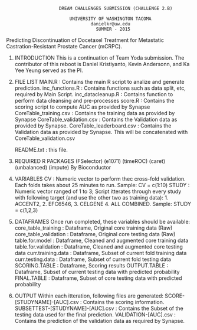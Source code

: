                     	DREAM CHALLENGES SUBMISSION (CHALLENGE 2.B)

                      		UNIVERSITY OF WASHINGTON TACOMA
                                	danielkr@uw.edu
                                      SUMMER - 2015

Predicting Discontinuation of Docetaxel Treatment for Metastatic 
Castration-Resistant Prostate Cancer (mCRPC).


1. INTRODUCTION
	This is a continuation of Team Yoda submission. The contributor of this reboot is Daniel Kristiyanto, Kevin Andersonn, and Ka Yee Yeung served as the PI.
  

2. FILE LIST
	MAIN.R 				: Contains the main R script to analize and generate prediction.
	inc_functions.R 	: Contains functions such as data split, etc, required by Main Script.
	inc_datacleanup.R	: Contains function to perform data cleansing and pre-processes
	score.R				: Contains the scoring script to compute AUC as provided by Synapse
	CoreTable_training.csv 		: Contains the training data as provided by Synapse
	CoreTable_validation.csv	: Contains the Validation data as provided by Synapse.
	CoreTable_leaderboard.csv	: Contains the Validation data as provided by Synapse. This will be concatenated with CoreTable_validation.csv

	README.txt 			: this file.

3. REQUIRED R PACKAGES
	(FSelector) 
	(e1071)
	(timeROC)
	(caret)
	(unbalanced)
	(impute) By Bioconductor

4. VARIABLES
	CV 				: Numeric vector to perform thec cross-fold validation. Each folds takes about 25 minutes to run.  Sample: CV = 	c(1:10) 
	STUDY 			: Numeric vector ranged of 1 to 3; Script itterates through every study with following target (and use the other two as training data): 1. ACCENT2, 2. EFC6546, 3. CELGENE 4. ALL COMBINED. Sample: STUDY = c(1,2,3)

5. DATAFRAMES
Once run completed, these variables should be available:
	core_table_training     : Dataframe, Original core training data (Raw)
	core_table_validation	: Dataframe, Original core testing data (Raw)
	table.for.model      	: Dataframe, Cleaned and augmented core training data
	table.for.validation    : Dataframe, Cleaned and augmented core testing data
	curr.training.data    	: Dataframe, Subset of current fold training data
	curr.testing.data   	: Dataframe, Subset of current fold testing data
	SCORING.TABLE        	: Dataframe, Scoring results
	OUTPUT.TABLE          	: Dataframe, Subset of current testing data with predicted probability
	FINAL.TABLE           	: Dataframe, Subset of core testing data with predicted probability 

6. OUTPUT
Within each itteration, following files are generated:
SCORE-[STUDYNAME]-[AUC].csv			: Contains the scoring information.
SUBSETTEST-[STUDYNAME]-[AUC].csv	: Contains the Subset of the testing data used for the final prediction.
VALIDATION-[AUC].csv				: Contains the prediction of the validation data as required by Synapse.



